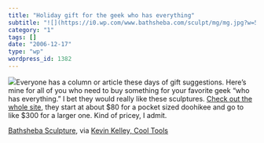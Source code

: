 ```yaml
---
title: "Holiday gift for the geek who has everything"
subtitle: "![](https://i0.wp.com/www.bathsheba.com/sculpt/mg/mg.jpg?w=584)Everyone has a column or article thes..."
category: "1"
tags: []
date: "2006-12-17"
type: "wp"
wordpress_id: 1382
---
```

![](https://i0.wp.com/www.bathsheba.com/sculpt/mg/mg.jpg?w=584)Everyone has a column or article these days of gift suggestions. Here’s mine for all of you who need to buy something for your favorite geek “who has everything.” I bet they would really like these sculptures. 
[Check out the whole site](http://www.bathsheba.com/), they start at about $80 for a pocket sized doohikee and go to like $300 for a larger one. Kind of pricey, I admit.

[Bathsheba Sculpture](http://www.bathsheba.com/), via [Kevin Kelley, Cool Tools](http://www.kk.org)